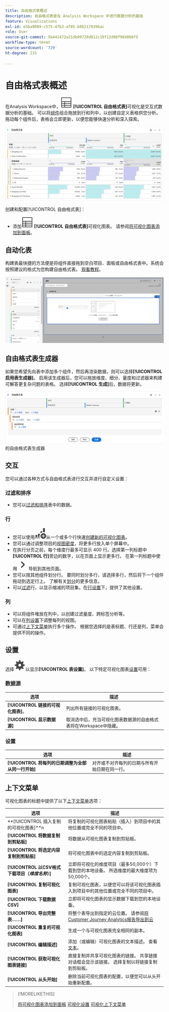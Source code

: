 ```yaml
---
title: 自由格式表概述
description: 自由格式表是在 Analysis Workspace 中进行数据分析的基础
feature: Visualizations
exl-id: e5ba9089-c575-47b3-af85-b8b2179396ac
role: User
source-git-commit: 5b441472a21db99728d012c19f12d98f984086f5
workflow-type: tm+mt
source-wordcount: '729'
ht-degree: 21%

---
```


# 自由格式表概述

在Analysis Workspace中，![表](/help/assets/icons/Table.svg) **[!UICONTROL 自由格式表]**&#x200B;可视化是交互式数据分析的基础。 可以将[组件](https://experienceleague.adobe.com/en/docs/analytics/analyze/analysis-workspace/components/analysis-workspace-components)组合拖放到行和列中，以创建自定义表格供您分析。拖动每个组件后，表格会立即更新，以便您能够快速分析和深入探索。

![自由格式表显示行和列中的组件，包括多个网页的访问和在线订单。](assets/opening-section.png)

创建和配置[!UICONTROL 自由格式表]：

* 添加![表](/help/assets/icons/Table.svg) **[!UICONTROL 自由格式表]**&#x200B;可视化图表。 请参阅[将可视化图表添加到面板](../freeform-analysis-visualizations.md#add-visualizations-to-a-panel)。

## 自动化表

构建表最快捷的方法便是将组件直接拖到空白项目、面板或自由格式表中。系统会按照建议的格式为您构建自由格式表。 [观看教程](https://experienceleague.adobe.com/en/docs/analytics-learn/tutorials/analysis-workspace/building-freeform-tables/auto-build-freeform-tables-in-analysis-workspace)。

![将带有访问组件的新面板拖放到工作空间。](assets/automated-table.png)

## 自由格式表生成器

如果您希望先向表中添加多个组件，然后再渲染数据，则可以选择&#x200B;**[!UICONTROL 启用表生成器]**。 启用该生成器后，您可以拖放维度、细分、量度和过滤器来构建可解答更复杂问题的表格。 选择&#x200B;**[!UICONTROL 生成]**&#x200B;后，数据将更新。

![显示](assets/table-builder.png)的自由格式表生成器

## 交互

您可以通过各种方式与自由格式表进行交互并进行自定义设置：

### 过滤和排序

* 您可以[过滤和排序](filter-and-sort.md)表中的数据。

### 行

* 您可以使用![GraphBarVerticalAdd](/help/assets/icons/GraphBarVerticalAdd.svg)从一个或多个行快速[创建新的可视化图表](../freeform-analysis-visualizations.md#visualize)。
* 您可以通过调整项目的[视图密度](https://experienceleague.adobe.com/en/docs/analytics/analyze/analysis-workspace/build-workspace-project/view-density)，将更多行放入单个屏幕中。
* 在执行分页之前，每个维度行最多可显示 400 行。选择第一列标题中&#x200B;**[!UICONTROL 行]**&#x200B;旁边的数字，以在页面上显示更多行。 在第一列标题中使用![ChevronRight](/help/assets/icons/ChevronRight.svg)导航到其他页面。
* 您可以按其他组件划分行。 要同时划分多行，请选择多行，然后将下一个组件拖动到选定行上。 了解有关[划分](https://experienceleague.adobe.com/en/docs/analytics/analyze/analysis-workspace/components/dimensions/t-breakdown-fa)的更多信息。
* 可以[过滤](https://experienceleague.adobe.com/en/docs/analytics/analyze/analysis-workspace/visualizations/freeform-table/filter-and-sort)行，以显示缩减的项目集。在[行设置](https://experienceleague.adobe.com/en/docs/analytics/analyze/analysis-workspace/visualizations/freeform-table/column-row-settings/table-settings)下，提供了其他设置。

### 列

* 可以将组件堆放在列中，以创建过滤量度、跨标签分析等。
* 可以在[列设置](https://experienceleague.adobe.com/en/docs/analytics-platform/using/cja-workspace/visualizations/freeform-table/column-row-settings/column-settings)下调整每列的视图。
* 可通过[上下文菜单](https://experienceleague.adobe.com/en/docs/analytics-learn/tutorials/analysis-workspace/navigating-workspace-projects/right-click-for-workspace-efficiency)执行多个操作。 根据您选择的是表标题、行还是列，菜单会提供不同的操作。


## 设置

选择![设置](/help/assets/icons/Setting.svg)以显示&#x200B;**[!UICONTROL 表设置]**。 以下特定可视化图表[设置](../freeform-analysis-visualizations.md#settings)可用：

### 数据源

| 选项 | 描述 |
|---|---|
| **[!UICONTROL 链接的可视化图表]**。 | 列出所有链接的可视化图表。 |
| **[!UICONTROL 显示数据源]** | 取消选中后，充当可视化图表数据源的自由格式表将在Workspace中隐藏。 |

### 设置

| 选项 | 描述 |
|---|---|
| **[!UICONTROL 将每列的日期调整为全部从同一行开始]** | 对齐或不对齐每列的日期与所有开始日期在同一行。 |


## 上下文菜单

可视化图表的标题中提供了以下[上下文菜单](../freeform-analysis-visualizations.md#context-menu)选项：

| 选项 | 描述 |
| --- | --- |
| **[!UICONTROL 插入复制的可视化图表]**n | 将复制的可视化图表粘贴（插入）到项目中的其他位置或完全不同的项目中。 |
| **[!UICONTROL 将数据复制到剪贴板]** | 将数据从可视化图表复制到剪贴板。 |
| **[!UICONTROL 将选定内容复制到剪贴板]** | 将可视化图表中的选定内容复制到剪贴板。 |
| **[!UICONTROL 以CSV格式下载项目（*维度名称*）]** | 立即将可视化的维度项目（最多50,000个）下载到您的本地设备。 所选维度的最大维度项为50,000个。 |
| **[!UICONTROL 复制可视化图表]** | 复制可视化图表，以便您可以将该可视化图表插入到项目中的其他位置或完全不同的项目中。 |
| **[!UICONTROL 下载数据CSV]** | 立即将可视化图表的显示数据下载到您的本地设备。 |
| **[!UICONTROL 导出完整表……]** | 将整个表导出到指定的云位置。 请参阅[将Customer Journey Analytics报告导出到云](../../export/export-cloud.md) |
| **[!UICONTROL 重复的可视化图表]** | 生成一个与可视化图表完全相同的副本。 |
| **[!UICONTROL 编辑描述]** | 添加（或编辑）可视化图表的文本描述。 查看[文本](../text.md)。 |
| **[!UICONTROL 获取可视化图表链接]** | 直接复制并共享可视化图表的链接。 共享链接对话框会显示该链接。 选择复制以将链接复制到剪贴板。 |
| **[!UICONTROL 从头开始]** | 删除当前可视化图表的配置，以便您可以从头开始重新配置。 |


>[!MORELIKETHIS]
>
>[将可视化图表添加到面板](/help/analysis-workspace/visualizations/freeform-analysis-visualizations.md#add-visualizations-to-a-panel)
>[可视化设置](/help/analysis-workspace/visualizations/freeform-analysis-visualizations.md#settings)
>[可视化上下文菜单](/help/analysis-workspace/visualizations/freeform-analysis-visualizations.md#context-menu)
>
